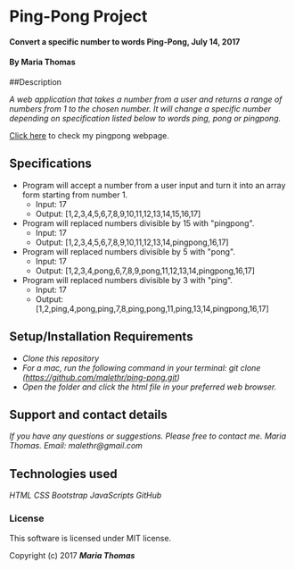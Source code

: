 # Ping-Pong Project

#### Convert a specific number to words Ping-Pong, July 14, 2017

#### By Maria Thomas

##Description

_A web application that takes a number from a user and returns a range of numbers from 1 to the chosen number. It will change a specific number depending on specification listed below to words ping, pong or pingpong._

[Click here](https://malethr.github.io/ping-pong/) to check my pingpong webpage.

## Specifications

* Program will accept a number from a user input and turn it into an array form starting from number 1.
  * Input: 17
  * Output: [1,2,3,4,5,6,7,8,9,10,11,12,13,14,15,16,17]
* Program will replaced numbers divisible by 15 with "pingpong".
  * Input: 17
  * Output: [1,2,3,4,5,6,7,8,9,10,11,12,13,14,pingpong,16,17]
* Program will replaced numbers divisible by 5 with "pong".
  * Input: 17
  * Output: [1,2,3,4,pong,6,7,8,9,pong,11,12,13,14,pingpong,16,17]
* Program will replaced numbers divisible by 3 with "ping".
  * Input: 17
  * Output: [1,2,ping,4,pong,ping,7,8,ping,pong,11,ping,13,14,pingpong,16,17]

## Setup/Installation Requirements

* _Clone this repository_
* _For a mac, run the following command in your terminal:
git clone (https://github.com/malethr/ping-pong.git)_
* _Open the folder and click the html file in your preferred web browser._

## Support and contact details

_If you have any questions or suggestions. Please free to contact me._
_Maria Thomas. Email: malethr@gmail.com_


## Technologies used
_HTML_
_CSS_
_Bootstrap_
_JavaScripts_
_GitHub_

### License

This software is licensed under MIT license.

Copyright (c) 2017 **_Maria Thomas_**
